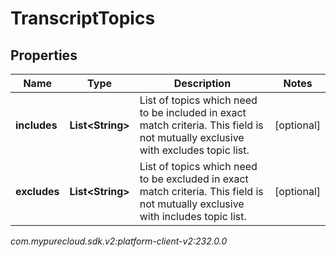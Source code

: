# TranscriptTopics


## Properties

| Name | Type | Description | Notes |
| ------------ | ------------- | ------------- | ------------- |
| **includes** | **List&lt;String&gt;** | List of topics which need to be included in exact match criteria. This field is not mutually exclusive with excludes topic list. |  [optional] |
| **excludes** | **List&lt;String&gt;** | List of topics which need to be excluded in exact match criteria. This field is not mutually exclusive with includes topic list. |  [optional] |




_com.mypurecloud.sdk.v2:platform-client-v2:232.0.0_
